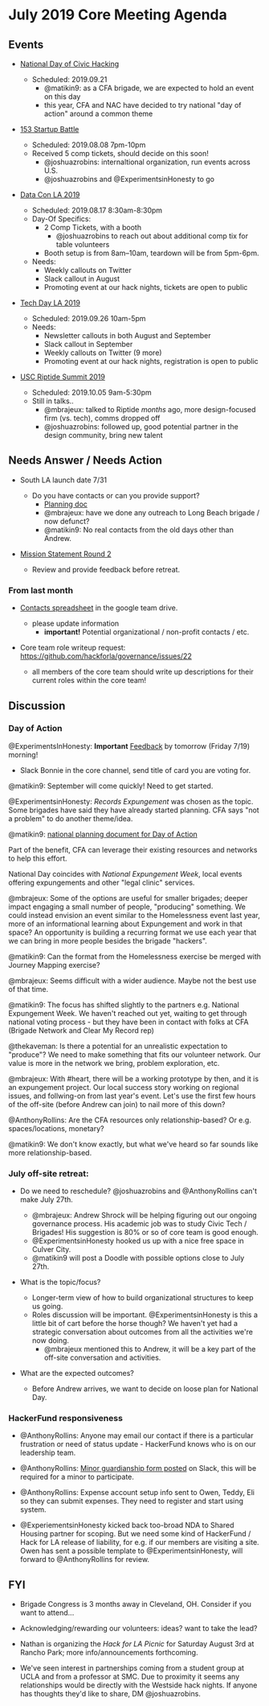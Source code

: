 # July 2019 Core Meeting Agenda

## Events

* [National Day of Civic Hacking](https://www.codeforamerica.org/national-day-of-civic-hacking)
  * Scheduled: 2019.09.21
    * @matikin9: as a CFA brigade, we are expected to hold an event on this day
    * this year, CFA and NAC have decided to try national "day of action" around a common theme

* [153 Startup Battle](https://battle.startup.network/events/395044/)
  * Scheduled: 2019.08.08 7pm-10pm
  * Received 5 comp tickets, should decide on this soon!
    * @joshuazrobins: internaltional organization, run events across U.S.
    * @joshuazrobins and @ExperimentsinHonesty to go

* [Data Con LA 2019](https://www.dataconla.com/)
  * Scheduled: 2019.08.17 8:30am-8:30pm
  * Day-Of Specifics:
    * 2 Comp Tickets, with a booth
      * @joshuazrobins to reach out about additional comp tix for table volunteers
    * Booth setup is from 8am–10am, teardown will be from 5pm-6pm. 
  * Needs: 
    * Weekly callouts on Twitter
    * Slack callout in August
    * Promoting event at our hack nights, tickets are open to public
  
* [Tech Day LA 2019](https://techdayhq.com/los-angeles)
  * Scheduled: 2019.09.26 10am-5pm
  * Needs: 
    * Newsletter callouts in both August and September
    * Slack callout in September
    * Weekly callouts on Twitter (9 more)
    * Promoting event at our hack nights, registration is open to public
  
* [USC Riptide Summit 2019](https://uscriptide.com)
  * Scheduled: 2019.10.05 9am-5:30pm
  * Still in talks..
    * @mbrajeux: talked to Riptide *months* ago, more design-focused firm (vs. tech), comms dropped off
    * @joshuazrobins: followed up, good potential partner in the design community, bring new talent

## Needs Answer / Needs Action

* South LA launch date 7/31
  * Do you have contacts or can you provide support?
    * [Planning doc](https://docs.google.com/spreadsheets/d/1VLn4bxo1pa2jg1PTlJfMchEUKdpsXmGMKmz1YG-Gl7o)
    * @mbrajeux: have we done any outreach to Long Beach brigade / now defunct?
    * @matikin9: No real contacts from the old days other than Andrew. 

* [Mission Statement Round 2](https://docs.google.com/document/d/1OBWyDae-ybtDY1o2xtrbW9lOMc9B_UJX-uvf0KizTsA/edit?usp=sharing)
  * Review and provide feedback before retreat.

### From last month

* [Contacts spreadsheet](https://docs.google.com/spreadsheets/d/1hb25B49UVwi87mXBA420q1vDS5pJJvR8AGfI9G9PNc0/) 
in the google team drive.
  * please update information
    * **important!** Potential organizational / non-profit contacts / etc.
    
* Core team role writeup request:  https://github.com/hackforla/governance/issues/22
  * all members of the core team should write up descriptions for their current roles within the core team!

## Discussion

### Day of Action

@ExperimentsInHonesty: **Important** [Feedback](https://docs.google.com/spreadsheets/d/1PoXIu12iRCsdw71Katoav9ncm4xrqxR6T7L_JDeoevo/) by tomorrow (Friday 7/19) morning!
* Slack Bonnie in the core channel, send title of card you are voting for.

@matikin9: September will come quickly! Need to get started. 

@ExperimentsinHonesty: *Records Expungement* was chosen as the topic. Some brigades have said they have already started planning. CFA says "not a problem" to do another theme/idea.

@matikin9: [national planning document for Day of Action]( https://meet.google.com/linkredirect?authuser=0&dest=https%3A%2F%2Fdocs.google.com%2Fdocument%2Fd%2F16TT64gPQOrhJggGQ6VgMzQmejyS-cqK0FQ78J66_SI4%2Fedit%23)

Part of the benefit, CFA can leverage their existing resources and networks to help this effort.

National Day coincides with *National Expungement Week*, local events offering expungements and other "legal clinic" services.

@mbrajeux: Some of the options are useful for smaller brigades; deeper impact engaging a small number of people, "producing" something. We could instead envision an event similar to the Homelessness event last year, more of an informational learning about Expungement and work in that space? An opportunity is building a recurring format we use each year that we can bring in more people besides the brigade "hackers".

@matikin9: Can the format from the Homelessness exercise be merged with Journey Mapping exercise? 

@mbrajeux: Seems difficult with a wider audience. Maybe not the best use of that time. 

@matikin9: The focus has shifted slightly to the partners e.g. National Expungement Week. We haven't reached out yet, waiting to get through national voting process - but they have been in contact with folks at CFA (Brigade Network and Clear My Record rep)

@thekaveman: Is there a potential for an unrealistic expectation to "produce"? We need to make something that fits our volunteer network. Our value is more in the network we bring, problem exploration, etc.

@mbrajeux: With #heart, there will be a working prototype by then, and it is an expungement project. Our local success story working on regional issues, and follwing-on from last year's event. Let's use the first few hours of the off-site (before Andrew can join) to nail more of this down?

@AnthonyRollins: Are the CFA resources only relationship-based? Or e.g. spaces/locations, monetary?

@matikin9: We don't know exactly, but what we've heard so far sounds like more relationship-based.

### July off-site retreat:
  
* Do we need to reschedule? @joshuazrobins and @AnthonyRollins can't make July 27th.
  * @mbrajeux: Andrew Shrock will be helping figuring out our ongoing governance process. His academic job was to study Civic Tech / Brigades! His suggestion is 80% or so of core team is good enough.
  * @ExperimentsinHonesty hooked us up with a nice free space in Culver City.
  * @matikin9 will post a Doodle with possible options close to July 27th.

* What is the topic/focus?
  * Longer-term view of how to build organizational structures to keep us going.
  * Roles discussion will be important. @ExperimentsinHonesty is this a little bit of cart before the horse though? We haven't yet had a strategic conversation about outcomes from all the activities we're now doing.
    * @mbrajeux mentioned this to Andrew, it will be a key part of the off-site conversation and activities.

* What are the expected outcomes?
  * Before Andrew arrives, we want to decide on loose plan for National Day.

### HackerFund responsiveness

* @AnthonyRollins: Anyone may email our contact if there is a particular frustration or need of status update - HackerFund knows who is on our leadership team.

* @AnthonyRollins: [Minor guardianship form posted]() on Slack, this will be required for a minor to participate.

* @AnthonyRollins: Expense account setup info sent to Owen, Teddy, Eli so they can submit expenses. They need to register and start using system.

* @ExperiementsinHonesty kicked back too-broad NDA to Shared Housing partner for scoping. But we need some kind of HackerFund / Hack for LA release of liability, for e.g. if our members are visiting a site. Owen has sent a possible template to @ExperimentsinHonesty, will forward to @AnthonyRollins for review.

## FYI

* Brigade Congress is 3 months away in Cleveland, OH. Consider if you want to attend...

* Acknowledging/rewarding our volunteers: ideas? want to take the lead?

* Nathan is organizing the *Hack for LA Picnic* for Saturday August 3rd at Rancho Park; more info/announcements forthcoming.

* We've seen interest in partnerships coming from a student group at UCLA and from a professor at SMC. Due to proximity it seems any relationships would be directly with the Westside hack nights. If anyone has thoughts they'd like to share, DM @joshuazrobins.